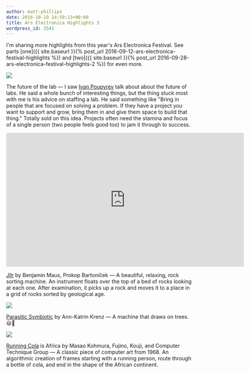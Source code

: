 ```yaml
---
author: matt-phillips
date: 2016-10-19 14:59:13+00:00
title: Ars Electronica Highlights 3
wordpress_id: 2541
---
```


I'm sharing more highlights from this year's Ars Electronica Festival. See parts [one]({{ site.baseurl }}{% post_url 2016-09-12-ars-electronica-festival-highlights %}) and [two]({{ site.baseurl }}{% post_url 2016-09-28-ars-electronica-festival-highlights-2 %}) for even more.

![](https://lil-blog-media.s3.amazonaws.com/2016/10/sign.jpg)

The future of the lab &mdash; I saw [Ivan Poupyrev](http://www.ivanpoupyrev.com/) talk about about the future of labs. He said a whole bunch of interesting things, but the thing stuck most with me is his advice on staffing a lab. He said something like "Bring in people that are focused on solving a problem. If they have a project you want to support and grow, bring them in and give them space to build that thing." Totally sold on this idea. Projects often need the stamina and focus of a single person (two people feels good too) to jam it through to success.

<div title="Jllr rock sorting" class="embed-container"><iframe allowfullscreen="" frameborder="0" height="360" mozallowfullscreen="" src="https://player.vimeo.com/video/187993946" webkitallowfullscreen="" width="640"></iframe></div>

[Jllr](http://www.prokopbartonicek.com/jller-ignorance-with-benjamin-maus-2015) by Benjamin Maus, Prokop Bartoníček &mdash; A beautiful, relaxing, rock sorting machine. An instrument floats over the top of a bed of rocks looking at each one. After examination, it picks up a rock and moves it to a place in a grid of rocks sorted by geological age.

![](https://lil-blog-media.s3.amazonaws.com/2016/10/tree.jpg)

[Parasitic Symbiotic](http://prix2016.aec.at/prixwinner/21177/) by Ann-Katrin Krenz &mdash; A machine that draws on trees. 😃🍃

![](https://lil-blog-media.s3.amazonaws.com/2016/10/running.jpg)

[Running Cola](http://collections.vam.ac.uk/item/O155000/running-cola-is-africa-print-kohmura-masao/) is Africa by Masao Kohmura, Fujino, Kouji, and Computer Technique Group &mdash; A classic piece of computer art from 1968. An algorithmic creation of frames starting with a running person, route through a bottle of cola, and end in the shape of the African continent.
